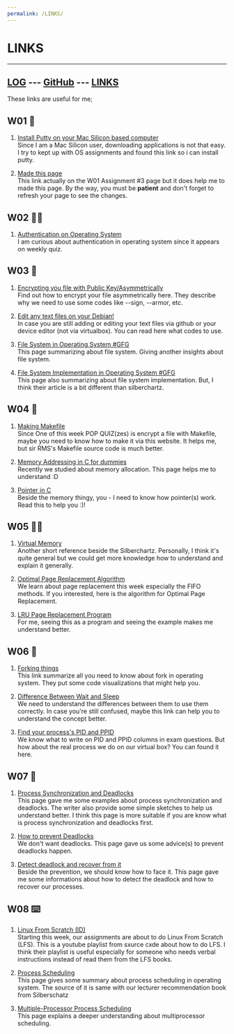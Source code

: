 ```yaml
---
permalink: /LINKS/
---
```

# LINKS
---
[LOG](https://divanyh.github.io/os222/TXT/mylog.txt) ---
[GitHub](https://github.com/divanyh/os222) ---
[LINKS](https://divanyh.github.io/os222/LINKS)
---

These links are useful for me;

## W01 🤩
1. [Install Putty on your Mac Silicon based computer](https://rajivverma.me/blog/tech/how-to-install-putty-on-macbook-air-m1/)<br>
Since I am a Mac Silicon user, downloading applications is not that easy. I try to kept up with OS assignments and found this link so i can install putty. 

2. [Made this page](https://github.com/adam-p/markdown-here/wiki/Markdown-Cheatsheet#links)<br>
This link actually on the W01 Assignment #3 page but it does help me to made this page. By the way, you must be **patient** and don't forget to refresh your page to see the changes.

## W02 🤷‍♀️
1. [Authentication on Operating System](https://codescracker.com/operating-system/user-authentication.htm)<br>
I am curious about authentication in operating system  since it appears on weekly quiz. 

## W03 📁
1. [Encrypting you file with Public Key/Asymmetrically](https://www.howtogeek.com/427982/how-to-encrypt-and-decrypt-files-with-gpg-on-linux/)<br>
Find out how to encrypt your file asymmetrically here. They describe why we need to use some codes like --sign, --armor, etc.

2. [Edit any text files on your Debian!](https://www.debian.org/doc/manuals/debian-tutorial/ch-editor.html)<br>
In case you are still adding or editing your text files via github or your device editor (not via virtualbox). You can read here what codes to use.

3. [File System in Operating System #GFG](https://www.geeksforgeeks.org/file-systems-in-operating-system/)<br>
This page summarizing about file system. Giving another insights about file system.

4. [File System Implementation in Operating System #GFG](https://www.geeksforgeeks.org/file-system-implementation-in-operating-system/)<br>
This page also summarizing about file system implementation. But, I think their article is a bit different than silberchartz.

## W04 📇
1. [Making Makefile](https://www.cs.colby.edu/maxwell/courses/tutorials/maketutor/)<br>
Since One of this week POP QUIZ(zes) is encrypt a file with Makefile, maybe you need to know how to make it via this website. It helps me, but sir RMS's Makefile source code is much better.

2. [Memory Addressing in C for dummies](https://www.w3schools.com/c/c_memory_address.php)<br>
Recently we studied about memory allocation. This page helps me to understand :D

3. [Pointer in C](https://www.guru99.com/c-pointers.html)<br>
Beside the memory thingy, you - I need to know how pointer(s) work. Read this to help you :)!

## W05 👨‍💻
1. [Virtual Memory](https://www.geeksforgeeks.org/virtual-memory-in-operating-system/)<br>
Another short reference beside the Silberchartz. Personally, I think it's quite general but we could get more knowledge how to understand and explain it generally.

2. [Optimal Page Replacement Algorithm](https://www.geeksforgeeks.org/optimal-page-replacement-algorithm/?ref=rp)<br>
We learn about page replacement this week especially the FIFO methods. If you interested, here is the algorithm for Optimal Page Replacement.

3. [LRU Page Replacement Program](https://www.geeksforgeeks.org/program-for-least-recently-used-lru-page-replacement-algorithm/)<br>
For me, seeing this as a program and seeing the example makes me understand better. 

## W06 🍴
1. [Forking things](https://www.csl.mtu.edu/cs4411.ck/www/NOTES/process/fork/create.html) <br>
This link summarize all you need to know about fork in operating system. They put some code visualizations that might help you.

2. [Difference Between Wait and Sleep](http://www.differencebetween.net/technology/software-technology/difference-between-sleep-and-wait/)<br>
We need to understand the differences between them to use them correctly. In case you're still confused, maybe this link can help you to understand the concept better.

3. [Find your process's PID and PPID](https://linuxhandbook.com/find-process-id/)<br>
We know what to write on PID and PPID columns in exam questions. But how about the real process we do on our virtual box? You can found it here.

## W07 🔗
1. [Process Synchronization and Deadlocks](https://humphryscomputing.com/Notes/OS/synch.html)<br>
This page gave me some examples about process synchronization and deadlocks. The writer also provide some simple sketches to help us understand better. I think this page is more suitable if you are know what is process synchronization and deadlocks first.

2. [How to prevent Deadlocks](https://www.geeksforgeeks.org/deadlock-prevention/)<br>
We don't want deadlocks. This page gave us some advice(s) to prevent deadlocks happen.

3. [Detect deadlock and recover from it](https://www.geeksforgeeks.org/deadlock-detection-recovery/?ref=rp)<br>
Beside the prevention, we should know how to face it. This page gave me some informations about how to detect the deadlock and how to recover our processes.

## W08 ⌨️
1. [Linux From Scratch (ID)](https://www.youtube.com/watch?v=5m3jE0RUbUk&list=PL0gOYtekW0nvpS6LdyG9IgJm_2r5ldWbP)<br>
Starting this week, our assignments are about to do Linux From Scratch (LFS). This is a youtube playlist from sxurce cxde about how to do LFS. I think their playlist is useful especially for someone who needs verbal instructions instead of read them from the LFS books.

2. [Process Scheduling](https://www.cs.uic.edu/~jbell/CourseNotes/OperatingSystems/6_CPU_Scheduling.html)<br>
This page gives some summary about process scheduling in operating system. The source of it is same with our lecturer recommendation book from Silberschatz

3. [Multiple-Processor Process Scheduling](https://www.geeksforgeeks.org/multiple-processor-scheduling-in-operating-system/)<br>
This page explains a deeper understanding about multiprocessor scheduling. 
